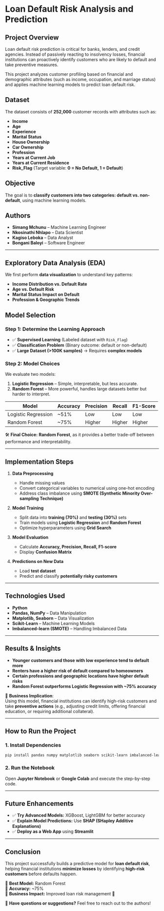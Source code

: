 # **Loan Default Risk Analysis and Prediction**

## **Project Overview**
Loan default risk prediction is critical for banks, lenders, and credit agencies. Instead of passively reacting to insolvency losses, financial institutions can proactively identify customers who are likely to default and take preventive measures.

This project analyzes customer profiling based on financial and demographic attributes (such as income, occupation, and marriage status) and applies machine learning models to predict loan default risk.

## **Dataset**
The dataset consists of **252,000** customer records with attributes such as:
- **Income**
- **Age**
- **Experience**
- **Marital Status**
- **House Ownership**
- **Car Ownership**
- **Profession**
- **Years at Current Job**
- **Years at Current Residence**
- **Risk_Flag** (Target variable: **0 = No Default, 1 = Default**)

## **Objective**
The goal is to **classify customers into two categories: default vs. non-default**, using machine learning models.

## **Authors**
- **Simang Mchunu** – Machine Learning Engineer  
- **Nkosinathi Nhlapo** – Data Scientist  
- **Kagiso Leboka** – Data Analyst  
- **Bongani Baloyi** – Software Engineer  

---

## **Exploratory Data Analysis (EDA)**
We first perform **data visualization** to understand key patterns:
- **Income Distribution vs. Default Rate**
- **Age vs. Default Risk**
- **Marital Status Impact on Default**
- **Profession & Geographic Trends**

## **Model Selection**
### **Step 1: Determine the Learning Approach**
- ✅ **Supervised Learning** (Labeled dataset with `Risk_Flag`)
- ✅ **Classification Problem** (Binary outcome: default or non-default)
- ✅ **Large Dataset (>100K samples)** → Requires **complex models**

### **Step 2: Model Choices**
We evaluate two models:
1. **Logistic Regression** – Simple, interpretable, but less accurate.
2. **Random Forest** – More powerful, handles large datasets better but harder to interpret.

| Model | Accuracy | Precision | Recall | F1-Score |
|--------|----------|----------|--------|---------|
| Logistic Regression | ~51% | Low | Low | Low |
| Random Forest | ~75% | Higher | Higher | Higher |

🛠 **Final Choice:** **Random Forest**, as it provides a better trade-off between performance and interpretability.

---

## **Implementation Steps**
1. **Data Preprocessing**
   - Handle missing values
   - Convert categorical variables to numerical using one-hot encoding
   - Address class imbalance using **SMOTE (Synthetic Minority Over-sampling Technique)**

2. **Model Training**
   - Split data into **training (70%)** and **testing (30%)** sets
   - Train models using **Logistic Regression** and **Random Forest**
   - Optimize hyperparameters using **Grid Search**

3. **Model Evaluation**
   - Calculate **Accuracy, Precision, Recall, F1-score**
   - Display **Confusion Matrix**

4. **Predictions on New Data**
   - Load **test dataset**
   - Predict and classify **potentially risky customers**

---

## **Technologies Used**
- **Python**
- **Pandas, NumPy** – Data Manipulation
- **Matplotlib, Seaborn** – Data Visualization
- **Scikit-Learn** – Machine Learning Models
- **Imbalanced-learn (SMOTE)** – Handling Imbalanced Data

---

## **Results & Insights**
- **Younger customers and those with low experience tend to default more**
- **Renters have a higher risk of default compared to homeowners**
- **Certain professions and geographic locations have higher default risks**
- **Random Forest outperforms Logistic Regression with ~75% accuracy**

📌 **Business Implication**:  
Using this model, financial institutions can identify high-risk customers and take **preventive actions** (e.g., adjusting credit limits, offering financial education, or requiring additional collateral).

---

## **How to Run the Project**
### **1. Install Dependencies**
```bash
pip install pandas numpy matplotlib seaborn scikit-learn imbalanced-learn
```
### **2. Run the Notebook**
Open **Jupyter Notebook** or **Google Colab** and execute the step-by-step code.

---

## **Future Enhancements**
- ✅ **Try Advanced Models:** XGBoost, LightGBM for better accuracy  
- ✅ **Explain Model Predictions:** Use **SHAP (SHapley Additive Explanations)**  
- ✅ **Deploy as a Web App** using **Streamlit**  

---

## **Conclusion**
This project successfully builds a predictive model for **loan default risk**, helping financial institutions **minimize losses** by identifying **high-risk customers** before defaults happen.

🔹 **Best Model:** Random Forest  
🔹 **Accuracy:** ~75%  
🔹 **Business Impact:** Improved loan risk management 🚀  

📢 **Have questions or suggestions?** Feel free to reach out to the authors!  

